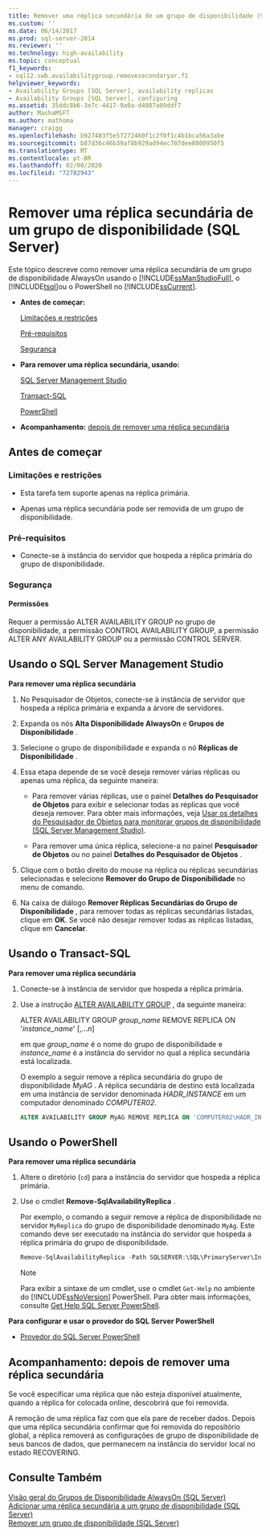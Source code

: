 ```yaml
---
title: Remover uma réplica secundária de um grupo de disponibilidade (SQL Server) | Microsoft Docs
ms.custom: ''
ms.date: 06/14/2017
ms.prod: sql-server-2014
ms.reviewer: ''
ms.technology: high-availability
ms.topic: conceptual
f1_keywords:
- sql12.swb.availabilitygroup.removesecondaryar.f1
helpviewer_keywords:
- Availability Groups [SQL Server], availability replicas
- Availability Groups [SQL Server], configuring
ms.assetid: 35ddc8b6-3e7c-4417-9a0a-d4987a09ddf7
author: MashaMSFT
ms.author: mathoma
manager: craigg
ms.openlocfilehash: b927483f5e57272460f1c2f0f1c4b1bca56a3abe
ms.sourcegitcommit: b87d36c46b39af8b929ad94ec707dee8800950f5
ms.translationtype: MT
ms.contentlocale: pt-BR
ms.lasthandoff: 02/08/2020
ms.locfileid: "72782943"
---
```

# <a name="remove-a-secondary-replica-from-an-availability-group-sql-server"></a>Remover uma réplica secundária de um grupo de disponibilidade (SQL Server)
  Este tópico descreve como remover uma réplica secundária de um grupo de disponibilidade AlwaysOn usando o [!INCLUDE[ssManStudioFull](../../../includes/ssmanstudiofull-md.md)], o [!INCLUDE[tsql](../../../includes/tsql-md.md)]ou o PowerShell no [!INCLUDE[ssCurrent](../../../includes/sscurrent-md.md)].  
  
-   **Antes de começar:**  
  
     [Limitações e restrições](#Restrictions)  
  
     [Pré-requisitos](#Prerequisites)  
  
     [Segurança](#Security)  
  
-   **Para remover uma réplica secundária, usando:**  
  
     [SQL Server Management Studio](#SSMSProcedure)  
  
     [Transact-SQL](#TsqlProcedure)  
  
     [PowerShell](#PowerShellProcedure)  
  
-   **Acompanhamento:**  [depois de remover uma réplica secundária](#PostBestPractices)  
  
##  <a name="BeforeYouBegin"></a> Antes de começar  
  
###  <a name="Restrictions"></a> Limitações e restrições  
  
-   Esta tarefa tem suporte apenas na réplica primária.  
  
-   Apenas uma réplica secundária pode ser removida de um grupo de disponibilidade.  
  
###  <a name="Prerequisites"></a> Pré-requisitos  
  
-   Conecte-se à instância do servidor que hospeda a réplica primária do grupo de disponibilidade.  
  
###  <a name="Security"></a> Segurança  
  
####  <a name="Permissions"></a> Permissões  
 Requer a permissão ALTER AVAILABILITY GROUP no grupo de disponibilidade, a permissão CONTROL AVAILABILITY GROUP, a permissão ALTER ANY AVAILABILITY GROUP ou a permissão CONTROL SERVER.  
  
##  <a name="SSMSProcedure"></a> Usando o SQL Server Management Studio  
 **Para remover uma réplica secundária**  
  
1.  No Pesquisador de Objetos, conecte-se à instância de servidor que hospeda a réplica primária e expanda a árvore de servidores.  
  
2.  Expanda os nós **Alta Disponibilidade AlwaysOn** e **Grupos de Disponibilidade** .  
  
3.  Selecione o grupo de disponibilidade e expanda o nó **Réplicas de Disponibilidade** .  
  
4.  Essa etapa depende de se você deseja remover várias réplicas ou apenas uma réplica, da seguinte maneira:  
  
    -   Para remover várias réplicas, use o painel **Detalhes do Pesquisador de Objetos** para exibir e selecionar todas as réplicas que você deseja remover. Para obter mais informações, veja [Usar os detalhes do Pesquisador de Objetos para monitorar grupos de disponibilidade &#40;SQL Server Management Studio&#41;](use-object-explorer-details-to-monitor-availability-groups.md).  
  
    -   Para remover uma única réplica, selecione-a no painel **Pesquisador de Objetos** ou no painel **Detalhes do Pesquisador de Objetos** .  
  
5.  Clique com o botão direito do mouse na réplica ou réplicas secundárias selecionadas e selecione **Remover do Grupo de Disponibilidade** no menu de comando.  
  
6.  Na caixa de diálogo **Remover Réplicas Secundárias do Grupo de Disponibilidade** , para remover todas as réplicas secundárias listadas, clique em **OK**. Se você não desejar remover todas as réplicas listadas, clique em **Cancelar**.  
  
##  <a name="TsqlProcedure"></a> Usando o Transact-SQL  
 **Para remover uma réplica secundária**  
  
1.  Conecte-se à instância de servidor que hospeda a réplica primária.  
  
2.  Use a instrução [ALTER AVAILABILITY GROUP](/sql/t-sql/statements/alter-availability-group-transact-sql) , da seguinte maneira:  
  
     ALTER AVAILABILITY GROUP *group_name* REMOVE REPLICA ON '*instance_name*' [,...*n*]  
  
     em que *group_name* é o nome do grupo de disponibilidade e *instance_name* é a instância do servidor no qual a réplica secundária está localizada.  
  
     O exemplo a seguir remove a réplica secundária do grupo de disponibilidade *MyAG* . A réplica secundária de destino está localizada em uma instância de servidor denominada *HADR_INSTANCE* em um computador denominado *COMPUTER02*.  
  
    ```sql
    ALTER AVAILABILITY GROUP MyAG REMOVE REPLICA ON 'COMPUTER02\HADR_INSTANCE';  
    ```  
  
##  <a name="PowerShellProcedure"></a> Usando o PowerShell  
 **Para remover uma réplica secundária**  
  
1.  Altere o diretório (`cd`) para a instância do servidor que hospeda a réplica primária.  
  
2.  Use o cmdlet **Remove-SqlAvailabilityReplica** .  
  
     Por exemplo, o comando a seguir remove a réplica de disponibilidade no servidor `MyReplica` do grupo de disponibilidade denominado `MyAg`.  Este comando deve ser executado na instância do servidor que hospeda a réplica primária do grupo de disponibilidade.  
  
    ```powershell
    Remove-SqlAvailabilityReplica -Path SQLSERVER:\SQL\PrimaryServer\InstanceName\AvailabilityGroups\MyAg\AvailabilityReplicas\MyReplica  
    ```  
  
    > [!NOTE]  
    >  Para exibir a sintaxe de um cmdlet, use o cmdlet `Get-Help` no ambiente do [!INCLUDE[ssNoVersion](../../../includes/ssnoversion-md.md)] PowerShell. Para obter mais informações, consulte [Get Help SQL Server PowerShell](../../../powershell/sql-server-powershell.md).  
  
 **Para configurar e usar o provedor do SQL Server PowerShell**  
  
-   [Provedor do SQL Server PowerShell](../../../powershell/sql-server-powershell-provider.md)  
  
##  <a name="PostBestPractices"></a>Acompanhamento: depois de remover uma réplica secundária  
 Se você especificar uma réplica que não esteja disponível atualmente, quando a réplica for colocada online, descobrirá que foi removida.  
  
 A remoção de uma réplica faz com que ela pare de receber dados. Depois que uma réplica secundária confirmar que foi removida do repositório global, a réplica removerá as configurações de grupo de disponibilidade de seus bancos de dados, que permanecem na instância do servidor local no estado RECOVERING.  
  
## <a name="see-also"></a>Consulte Também  
 [Visão geral do Grupos de Disponibilidade AlwaysOn &#40;SQL Server&#41;](overview-of-always-on-availability-groups-sql-server.md)   
 [Adicionar uma réplica secundária a um grupo de disponibilidade &#40;SQL Server&#41;](add-a-secondary-replica-to-an-availability-group-sql-server.md)   
 [Remover um grupo de disponibilidade &#40;SQL Server&#41;](remove-an-availability-group-sql-server.md)  
